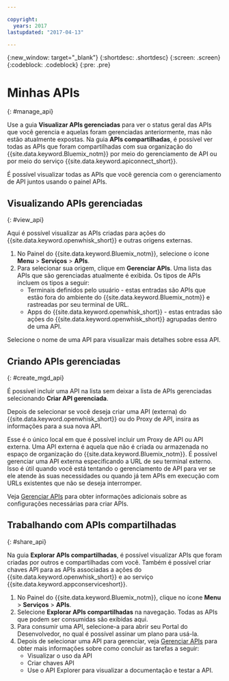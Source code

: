 ```yaml
---

copyright:
  years: 2017
lastupdated: "2017-04-13"

---
```



{:new_window: target="_blank"}
{:shortdesc: .shortdesc}
{:screen: .screen}
{:codeblock: .codeblock}
{:pre: .pre}

# Minhas APIs
{: #manage_api}

Use a guia **Visualizar APIs gerenciadas** para ver o status geral das APIs que você gerencia e aquelas foram gerenciadas anteriormente, mas não estão atualmente expostas. Na guia **APIs compartilhadas**, é possível ver todas as APIs que foram compartilhadas com sua organização do {{site.data.keyword.Bluemix_notm}} por meio do gerenciamento de API ou por meio do serviço {{site.data.keyword.apiconnect_short}}.

É possível visualizar todas as APIs que você gerencia com o gerenciamento de API juntos usando o painel APIs. 

## Visualizando APIs gerenciadas
{: #view_api}

Aqui é possível visualizar as APIs criadas para ações do {{site.data.keyword.openwhisk_short}} e outras origens externas.

1. No Painel do {{site.data.keyword.Bluemix_notm}}, selecione o ícone **Menu** > **Serviços** > **APIs**.
2. Para selecionar sua origem, clique em **Gerenciar APIs**. Uma lista das APIs que são gerenciadas atualmente é exibida. Os tipos de APIs incluem os tipos a seguir:
    * Terminais definidos pelo usuário - estas entradas são APIs que estão fora do ambiente do {{site.data.keyword.Bluemix_notm}} e rastreadas por seu terminal de URL. 
    * Apps do {{site.data.keyword.openwhisk_short}} - estas entradas são ações do {{site.data.keyword.openwhisk_short}} agrupadas dentro de uma API.

Selecione o nome de uma API para visualizar mais detalhes sobre essa API.

## Criando APIs gerenciadas
{: #create_mgd_api}

É possível incluir uma API na lista sem deixar a lista de APIs gerenciadas selecionando **Criar API gerenciada**.

Depois de selecionar se você deseja criar uma API (externa) do {{site.data.keyword.openwhisk_short}} ou do Proxy de API, insira as informações para a sua nova API.  

Esse é o único local em que é possível incluir um Proxy de API ou API externa. Uma API externa é aquela que não é criada ou armazenada no espaço de organização do {{site.data.keyword.Bluemix_notm}}. É possível gerenciar uma API externa especificando a URL de seu terminal externo. Isso é útil quando você está tentando o gerenciamento de API para ver se ele atende às suas necessidades ou quando já tem APIs em execução com URLs existentes que não se deseja interromper. 

Veja [Gerenciar APIs](manage_apis.html) para obter informações adicionais sobre as configurações necessárias para criar APIs.

## Trabalhando com APIs compartilhadas
{: #share_api}

Na guia **Explorar APIs compartilhadas**, é possível visualizar APIs que foram criadas por outros e compartilhadas com você. Também é possível criar chaves API para as APIs associadas a ações do {{site.data.keyword.openwhisk_short}} e ao serviço {{site.data.keyword.appconserviceshort}}.

1. No Painel do {{site.data.keyword.Bluemix_notm}}, clique no ícone **Menu** > **Serviços** > **APIs**.
2. Selecione **Explorar APIs compartilhadas** na navegação. Todas as APIs que podem ser consumidas são exibidas aqui.
3. Para consumir uma API, selecione-a para abrir seu Portal do Desenvolvedor, no qual é possível assinar um plano para usá-la. 
4. Depois de selecionar uma API para gerenciar, veja [Gerenciar APIs](manage_apis.html) para obter mais informações sobre como concluir as tarefas a seguir: 
    * Visualizar o uso da API
    * Criar chaves API
    * Use o API Explorer para visualizar a documentação e testar a API.
